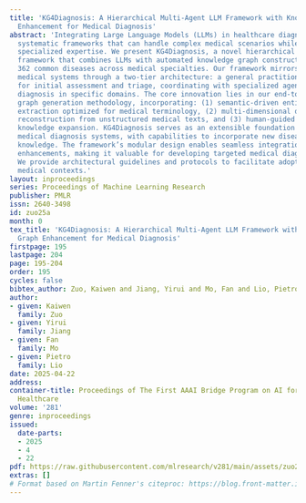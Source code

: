 ```yaml
---
title: 'KG4Diagnosis: A Hierarchical Multi-Agent LLM Framework with Knowledge Graph
  Enhancement for Medical Diagnosis'
abstract: 'Integrating Large Language Models (LLMs) in healthcare diagnosis demands
  systematic frameworks that can handle complex medical scenarios while maintaining
  specialized expertise. We present KG4Diagnosis, a novel hierarchical multi-agent
  framework that combines LLMs with automated knowledge graph construction, encompassing
  362 common diseases across medical specialties. Our framework mirrors real-world
  medical systems through a two-tier architecture: a general practitioner (GP) agent
  for initial assessment and triage, coordinating with specialized agents for in-depth
  diagnosis in specific domains. The core innovation lies in our end-to-end knowledge
  graph generation methodology, incorporating: (1) semantic-driven entity and relation
  extraction optimized for medical terminology, (2) multi-dimensional decision relationship
  reconstruction from unstructured medical texts, and (3) human-guided reasoning for
  knowledge expansion. KG4Diagnosis serves as an extensible foundation for specialized
  medical diagnosis systems, with capabilities to incorporate new diseases and medical
  knowledge. The framework’s modular design enables seamless integration of domain-specific
  enhancements, making it valuable for developing targeted medical diagnosis systems.
  We provide architectural guidelines and protocols to facilitate adoption across
  medical contexts.'
layout: inproceedings
series: Proceedings of Machine Learning Research
publisher: PMLR
issn: 2640-3498
id: zuo25a
month: 0
tex_title: 'KG4Diagnosis: A Hierarchical Multi-Agent LLM Framework with Knowledge
  Graph Enhancement for Medical Diagnosis'
firstpage: 195
lastpage: 204
page: 195-204
order: 195
cycles: false
bibtex_author: Zuo, Kaiwen and Jiang, Yirui and Mo, Fan and Lio, Pietro
author:
- given: Kaiwen
  family: Zuo
- given: Yirui
  family: Jiang
- given: Fan
  family: Mo
- given: Pietro
  family: Lio
date: 2025-04-22
address:
container-title: Proceedings of The First AAAI Bridge Program on AI for Medicine and
  Healthcare
volume: '281'
genre: inproceedings
issued:
  date-parts:
  - 2025
  - 4
  - 22
pdf: https://raw.githubusercontent.com/mlresearch/v281/main/assets/zuo25a/zuo25a.pdf
extras: []
# Format based on Martin Fenner's citeproc: https://blog.front-matter.io/posts/citeproc-yaml-for-bibliographies/
---
```

